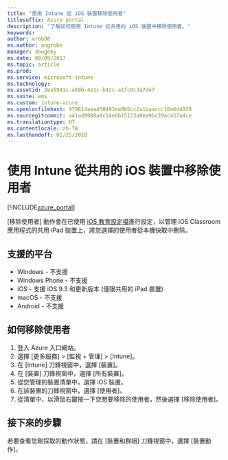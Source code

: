 ```yaml
---
title: "使用 Intune 從 iOS 裝置移除使用者"
titlesuffix: Azure portal
description: "了解如何使用 Intune 從共用的 iOS 裝置中移除使用者。"
keywords: 
author: arob98
ms.author: angrobe
manager: dougeby
ms.date: 08/09/2017
ms.topic: article
ms.prod: 
ms.service: microsoft-intune
ms.technology: 
ms.assetid: 2ea5941c-a69b-4e1c-b42c-a1fc0c3a7de7
ms.suite: ems
ms.custom: intune-azure
ms.openlocfilehash: 979614aaa450493ea0b5cc2a1baaccc10a6dd028
ms.sourcegitcommit: a41ad9988a8c14e6b15123a9ea9bc29ac437a4ce
ms.translationtype: HT
ms.contentlocale: zh-TW
ms.lasthandoff: 01/25/2018
---
```

# <a name="remove-a-user-from-a-shared-ios-device-with-intune"></a>使用 Intune 從共用的 iOS 裝置中移除使用者


[!INCLUDE[azure_portal](./includes/azure_portal.md)]

[移除使用者] 動作會在已使用 [iOS 教育設定檔](education-settings-configure-ios.md)進行設定，以管理 iOS Classroom 應用程式的共用 iPad 裝置上，將您選擇的使用者從本機快取中刪除。 

## <a name="supported-platforms"></a>支援的平台

- Windows - 不支援
- Windows Phone - 不支援
- iOS - 支援 iOS 9.3 和更新版本 (僅限共用的 iPad 裝置)
- macOS - 不支援
- Android - 不支援

## <a name="how-to-remove-a-user"></a>如何移除使用者

1. 登入 Azure 入口網站。
2. 選擇 [更多服務]  >  [監視 + 管理]  >  [Intune]。
3. 在 [Intune] 刀鋒視窗中，選擇 [裝置]。
4. 在 [裝置] 刀鋒視窗中，選擇 [所有裝置]。
5. 從您管理的裝置清單中，選擇 iOS 裝置。
6. 在該裝置的刀鋒視窗中，選擇 [使用者]。
7. 從清單中，以滑鼠右鍵按一下您想要移除的使用者，然後選擇 [移除使用者]。

## <a name="next-steps"></a>接下來的步驟

若要查看您剛採取的動作狀態，請在 [裝置和群組] 刀鋒視窗中，選擇 [裝置動作]。
